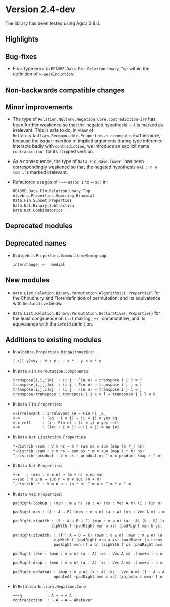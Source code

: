 Version 2.4-dev
===============

The library has been tested using Agda 2.8.0.

Highlights
----------

Bug-fixes
---------

* Fix a type error in `README.Data.Fin.Relation.Unary.Top` within the definition of `>-weakInduction`.

Non-backwards compatible changes
--------------------------------

Minor improvements
------------------

* The type of `Relation.Nullary.Negation.Core.contradiction-irr` has been further
  weakened so that the negated hypothesis `¬ A` is marked as irrelevant. This is
  safe to do, in view of `Relation.Nullary.Recomputable.Properties.¬-recompute`.
  Furthermore, because the *eager* insertion of implicit arguments during type
  inference interacts badly with `contradiction`, we introduce an explicit name
  `contradiction′` for its `flip`ped version.

* As a consequence, the type of `Data.Fin.Base.lower₁` has been correspondingly
  weakened so that the negated hypothesis `n≢i : n ≢ toℕ i` is marked irrelevant.

* Refactored usages of `+-∸-assoc 1` to `∸-suc` in:
  ```agda
  README.Data.Fin.Relation.Unary.Top
  Algebra.Properties.Semiring.Binomial
  Data.Fin.Subset.Properties
  Data.Nat.Binary.Subtraction
  Data.Nat.Combinatorics
  ```

Deprecated modules
------------------

Deprecated names
----------------

* In `Algebra.Properties.CommutativeSemigroup`:
  ```agda
  interchange  ↦   medial
  ```

New modules
-----------

* `Data.List.Relation.Binary.Permutation.Algorithmic{.Properties}` for the Choudhury and Fiore definition of permutation, and its equivalence with `Declarative` below.

* `Data.List.Relation.Binary.Permutation.Declarative{.Properties}` for the least congruence on `List` making `_++_` commutative, and its equivalence with the `Setoid` definition.

Additions to existing modules
-----------------------------

* In `Algebra.Properties.RingWithoutOne`:
  ```agda
  [-x][-y]≈xy : ∀ x y → - x * - y ≈ x * y
  ```

* In `Data.Fin.Permutation.Components`:
  ```agda
  transpose[i,i,j]≡j  : (i j : Fin n) → transpose i i j ≡ j
  transpose[i,j,j]≡i  : (i j : Fin n) → transpose i j j ≡ i
  transpose[i,j,i]≡j  : (i j : Fin n) → transpose i j i ≡ j
  transpose-transpose : transpose i j k ≡ l → transpose j i l ≡ k
  ```

* In `Data.Fin.Properties`:
  ```agda
  ≡-irrelevant : Irrelevant {A = Fin n} _≡_
  ≟-≡          : (eq : i ≡ j) → (i ≟ j) ≡ yes eq
  ≟-≡-refl     : (i : Fin n) → (i ≟ i) ≡ yes refl
  ≟-≢          : (i≢j : i ≢ j) → (i ≟ j) ≡ no i≢j
  ```

* In `Data.Nat.ListAction.Properties`
  ```agda
  *-distribˡ-sum : ∀ m ns → m * sum ns ≡ sum (map (m *_) ns)
  *-distribʳ-sum : ∀ m ns → sum ns * m ≡ sum (map (_* m) ns)
  ^-distribʳ-product : ∀ m ns → product ns ^ m ≡ product (map (_^ m) ns)
  ```

* In `Data.Nat.Properties`:
  ```agda
  ≟-≢   : (m≢n : m ≢ n) → (m ≟ n) ≡ no m≢n
  ∸-suc : m ≤ n → suc n ∸ m ≡ suc (n ∸ m)
  ^-distribʳ-* : ∀ m n o → (n * o) ^ m ≡ n ^ m * o ^ m
  ```

* In `Data.Vec.Properties`:
  ```agda
  padRight-lookup : (m≤n : m ≤ n) (a : A) (xs : Vec A m) (i : Fin m) → lookup (padRight m≤n a xs) (inject≤ i m≤n) ≡ lookup xs i

  padRight-map : (f : A → B) (m≤n : m ≤ n) (a : A) (xs : Vec A m) → map f (padRight m≤n a xs) ≡ padRight m≤n (f a) (map f xs)

  padRight-zipWith : (f : A → B → C) (m≤n : m ≤ n) (a : A) (b : B) (xs : Vec A m) (ys : Vec B m) →
                   zipWith f (padRight m≤n a xs) (padRight m≤n b ys) ≡ padRight m≤n (f a b) (zipWith f xs ys)

  padRight-zipWith₁ : (f : A → B → C) (o≤m : o ≤ m) (m≤n : m ≤ n) (a : A) (b : B) (xs : Vec A m) (ys : Vec B o) →
                    zipWith f (padRight m≤n a xs) (padRight (≤-trans o≤m m≤n) b ys) ≡
                    padRight m≤n (f a b) (zipWith f xs (padRight o≤m b ys))

  padRight-take : (m≤n : m ≤ n) (a : A) (xs : Vec A m) .(n≡m+o : n ≡ m + o) → take m (cast n≡m+o (padRight m≤n a xs)) ≡ xs

  padRight-drop : (m≤n : m ≤ n) (a : A) (xs : Vec A m) .(n≡m+o : n ≡ m + o) → drop m (cast n≡m+o (padRight m≤n a xs)) ≡ replicate o a

  padRight-updateAt : (m≤n : m ≤ n) (x : A) (xs : Vec A m) (f : A → A) (i : Fin m) →
                    updateAt (padRight m≤n x xs) (inject≤ i m≤n) f ≡ padRight m≤n x (updateAt xs i f)
  ```

* In `Relation.Nullary.Negation.Core`
  ```agda
  ¬¬-η           : A → ¬ ¬ A
  contradiction′ : ¬ A → A → Whatever
  ```
